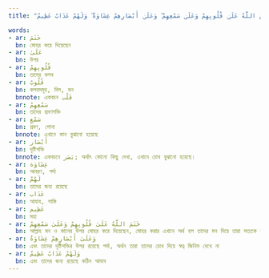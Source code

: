 ```yaml
---
title: "خَتَمَ اللَّهُ عَلَىٰ قُلُوبِهِمْ وَعَلَىٰ سَمْعِهِمْ ۖ وَعَلَىٰ أَبْصَارِهِمْ غِشَاوَةٌ ۖ وَلَهُمْ عَذَابٌ عَظِيمٌ"

words:
- ar: خَتَمَ
  bn: মোহর করে দিয়েছেন
- ar: عَلَىٰ
  bn: উপর
- ar: قُلُوبِهِمْ
  bn: তাদের কলব
- ar: قُلُوبْ
  bn: কলবসমূহ, দিল, মন
  bnnote: একবচন قَلْب
- ar: سَمْعِهِمْ
  bn: তাদের শ্রবণশক্তি
- ar: سَمْعِ
  bn: শ্রবণ, শোনা
  bnnote: এখানে কান বুঝানো হয়েছে
- ar: أَبْصَار
  bn: দৃষ্টিশক্তি
  bnnote: একবচনে بَصَر; অর্থাৎ কোনো কিছু দেখা, এখানে চোখ বুঝানো হয়েছে।
- ar: غِشَاوَة
  bn: আবরণ, পর্দা
- ar: لَهُمْ
  bn: তাদের জন্য রয়েছে
- ar: عَذَاب
  bn: আযাব, শাস্তি
- ar: عَظِيم
  bn: মহা
- ar: خَتَمَ اللَّهُ عَلَىٰ قُلُوبِهِمْ وَعَلَىٰ سَمْعِهِمْ
  bn: আল্লাহ মন ও কানের উপর মোহর করে দিয়েছেন, মোহর করার এখানে অর্থ হল তাদের মন দিয়ে তারা সত্যকে বুঝানো এবং কান দিয়ে তারা স্বত্ব কথা শুনবেনা
- ar: وَعَلَىٰ أَبْصَارِهِمْ غِشَاوَةٌ
  bn: এবং তাদের দৃষ্টিশক্তির উপর রয়েছে পর্দা, অর্থন তারা তাদের চোখ দিয়ে স্বত্ব জিনিস দেখে না
- ar: وَلَهُمْ عَذَابٌ عَظِيمٌ
  bn: এবং তাদের জন্য রয়েছে কঠিন আযাব
---
```

